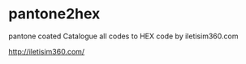 # pantone2hex
pantone coated Catalogue all codes to HEX code
by iletisim360.com

http://iletisim360.com/
